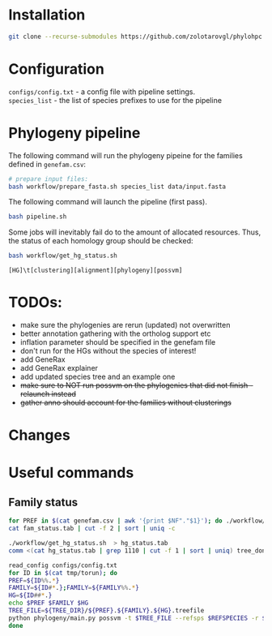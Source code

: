 
# Installation  

```bash
git clone --recurse-submodules https://github.com/zolotarovgl/phylohpc.git
```


# Configuration  

`configs/config.txt` - a config file with pipeline settings.   
`species_list` - the list of species prefixes to use for the pipeline  

# Phylogeny pipeline   

The following command will run the phylogeny pipeine for the families defined in `genefam.csv`:  

```bash 
# prepare input files:
bash workflow/prepare_fasta.sh species_list data/input.fasta
```


The following command will launch the pipeline (first pass). 
```bash
bash pipeline.sh   
```
Some jobs will inevitably fail do to the amount of allocated resources. Thus, the status of each homology group should be checked:
```bash
bash workflow/get_hg_status.sh
``` 
`[HG]\t[clustering][alignment][phylogeny][possvm]`

# TODOs:   

- make sure the phylogenies are rerun (updated) not overwritten  
- better annotation gathering with the ortholog support etc
- inflation parameter should be specified in the genefam file
- don't run for the HGs without the species of interest!  
- add GeneRax 
- add GeneRax explainer   
- add updated species tree and an example one
- ~~make sure to NOT run possvm on the phylogenies that did not finish - relaunch instead~~ 
- ~~gather anno should account for the families without clusterings~~



# Changes   



# Useful commands 

## Family status 

```bash
for PREF in $(cat genefam.csv | awk '{print $NF"."$1}'); do ./workflow/check_family.sh $PREF | grep -v '#'; done | awk '{print $1"\t"$2$3}' > fam_status.tab
cat fam_status.tab | cut -f 2 | sort | uniq -c


```



```bash
./workflow/get_hg_status.sh  > hg_status.tab
comm <(cat hg_status.tab | grep 1110 | cut -f 1 | sort | uniq) tree_done -12 > tmp/torun

read_config configs/config.txt
for ID in $(cat tmp/torun); do 
PREF=${ID%%.*}
FAMILY=${ID#*.};FAMILY=${FAMILY%%.*}
HG=${ID##*.}
echo $PREF $FAMILY $HG
TREE_FILE=${TREE_DIR}/${PREF}.${FAMILY}.${HG}.treefile
python phylogeny/main.py possvm -t $TREE_FILE --refsps $REFSPECIES -r $REFNAMES -o ${PREF}.${FAMILY}.${HG}"."
done 
```
 
